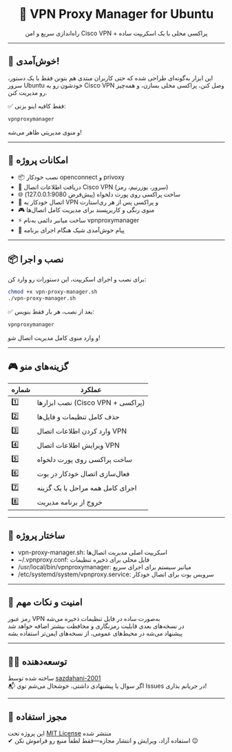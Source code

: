 <h1 align="center">🧪 VPN Proxy Manager for Ubuntu</h1>
<p align="center">راه‌اندازی سریع و امن Cisco VPN + پراکسی محلی با یک اسکریپت ساده</p>

---

## 👋 خوش‌آمدی!

این ابزار به‌گونه‌ای طراحی شده که حتی کاربران مبتدی هم بتونن فقط با یک دستور، سرور Ubuntu خودشون رو به Cisco VPN وصل کنن، پراکسی محلی بسازن، و همه‌چیز رو مدیریت کنن.

✅ فقط کافیه اینو بزنی:

```bash
vpnproxymanager
```

و منوی مدیریتی ظاهر می‌شه!

---

## 🚀 امکانات پروژه

- 📦 نصب خودکار openconnect و privoxy
- 🔐 دریافت اطلاعات اتصال Cisco VPN (سرور، یوزرنیم، رمز)
- 🌐 ساخت پراکسی روی پورت دلخواه (پیش‌فرض 127.0.0.1:9080)
- 🔄 اتصال خودکار به VPN و پراکسی پس از هر ری‌استارت
- 🎮 منوی رنگی و کاربرپسند برای مدیریت کامل اتصال‌ها
- ⚡ ساخت میانبر دائمی به‌نام vpnproxymanager
- 👋 پیام خوش‌آمدی شیک هنگام اجرای برنامه

---

## 📦 نصب و اجرا

برای نصب و اجرای اسکریپت، این دستورات رو وارد کن:

```bash
chmod +x vpn-proxy-manager.sh  
./vpn-proxy-manager.sh
```

✅ بعد از نصب، هر بار فقط بنویس:

```bash
vpnproxymanager
```

و وارد منوی کامل مدیریت اتصال شو!

---

## 🎮 گزینه‌های منو

| شماره | عملکرد |
|------|--------|
| 1️⃣ | نصب ابزارها (Cisco VPN + پراکسی) |
| 2️⃣ | حذف کامل تنظیمات و فایل‌ها |
| 3️⃣ | وارد کردن اطلاعات اتصال VPN |
| 4️⃣ | ویرایش اطلاعات اتصال VPN |
| 5️⃣ | ساخت پراکسی روی پورت دلخواه |
| 6️⃣ | فعال‌سازی اتصال خودکار در بوت |
| 7️⃣ | اجرای کامل همه مراحل با یک گزینه |
| 8️⃣ | خروج از برنامه مدیریت |

---

## 🧠 ساختار پروژه

- vpn-proxy-manager.sh: اسکریپت اصلی مدیریت اتصال‌ها  
- ~/.vpnproxy.conf: فایل محلی برای ذخیره تنظیمات  
- /usr/local/bin/vpnproxymanager: میانبر سیستم برای اجرای سریع  
- /etc/systemd/system/vpnproxy.service: سرویس بوت برای اتصال خودکار

---

## 🔐 امنیت و نکات مهم

رمز عبور VPN به‌صورت ساده در فایل تنظیمات ذخیره می‌شه  
در نسخه‌های بعدی قابلیت رمزنگاری و محافظت بیشتر اضافه خواهد شد  
پیشنهاد می‌شه در محیط‌های عمومی، از نسخه‌های ایمن‌تر استفاده بشه

---

## 👨‍💻 توسعه‌دهنده

ساخته شده توسط [sazdahani-2001](https://github.com/sazdahani-2001)  
📬 اگر سوال یا پیشنهادی داشتی، خوشحال می‌شم توی Issues در جریانم بذاری!

---

## 📜 مجوز استفاده

این پروژه تحت [MIT License](https://opensource.org/licenses/MIT) منتشر شده  
✔ استفاده آزاد، ویرایش و انتشار مجازه—فقط لطفاً منبع رو فراموش نکن 😉
